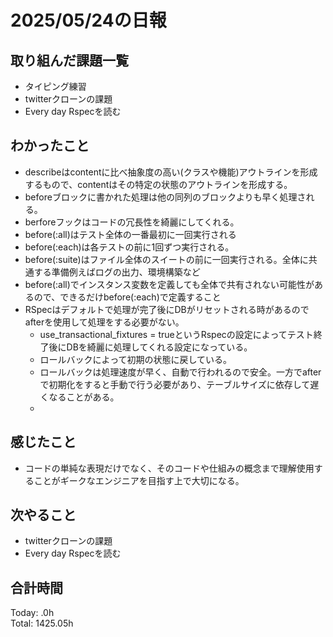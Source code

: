 # 2025/05/24の日報
## 取り組んだ課題一覧
* タイピング練習
* twitterクローンの課題
* Every day Rspecを読む
## わかったこと 
* describeはcontentに比べ抽象度の高い(クラスや機能)アウトラインを形成するもので、contentはその特定の状態のアウトラインを形成する。
*  beforeブロックに書かれた処理は他の同列のブロックよりも早く処理される。
  * berforeフックはコードの冗長性を綺麗にしてくれる。
*  before(:all)はテスト全体の一番最初に一回実行される
  * before(:each)は各テストの前に1回ずつ実行される。
  * before(:suite)はファイル全体のスイートの前に一回実行される。全体に共通する準備例えばログの出力、環境構築など
  * before(:all)でインスタンス変数を定義しても全体で共有されない可能性があるので、できるだけbefore(:each)で定義すること
* RSpecはデフォルトで処理が完了後にDBがリセットされる時があるのでafterを使用して処理をする必要がない。
  *  use_transactional_fixtures = trueというRspecの設定によってテスト終了後にDBを綺麗に処理してくれる設定になっている。
  *  ロールバックによって初期の状態に戻している。
  *  ロールバックは処理速度が早く、自動で行われるので安全。一方でafterで初期化をすると手動で行う必要があり、テーブルサイズに依存して遅くなることがある。
  *   

## 感じたこと
* コードの単純な表現だけでなく、そのコードや仕組みの概念まで理解使用することがギークなエンジニアを目指す上で大切になる。
## 次やること
* twitterクローンの課題
* Every day Rspecを読む
##  合計時間 
Today: .0h<br>
Total: 1425.05h
